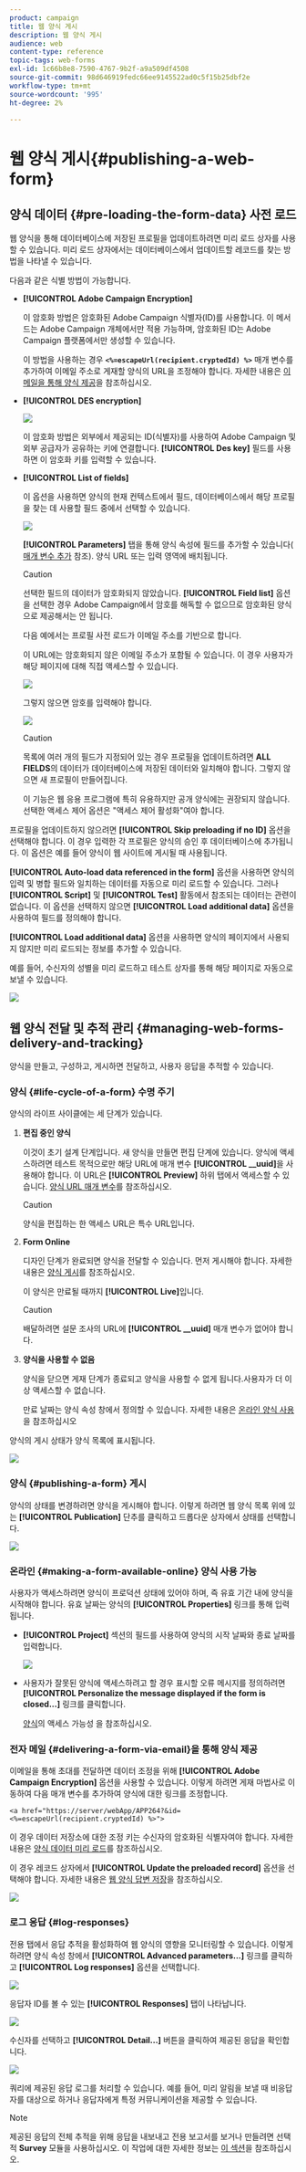 ```yaml
---
product: campaign
title: 웹 양식 게시
description: 웹 양식 게시
audience: web
content-type: reference
topic-tags: web-forms
exl-id: 1c66b8e8-7590-4767-9b2f-a9a509df4508
source-git-commit: 98d646919fedc66ee9145522ad0c5f15b25dbf2e
workflow-type: tm+mt
source-wordcount: '995'
ht-degree: 2%

---
```


# 웹 양식 게시{#publishing-a-web-form}

## 양식 데이터 {#pre-loading-the-form-data} 사전 로드

웹 양식을 통해 데이터베이스에 저장된 프로필을 업데이트하려면 미리 로드 상자를 사용할 수 있습니다. 미리 로드 상자에서는 데이터베이스에서 업데이트할 레코드를 찾는 방법을 나타낼 수 있습니다.

다음과 같은 식별 방법이 가능합니다.

* **[!UICONTROL Adobe Campaign Encryption]**

   이 암호화 방법은 암호화된 Adobe Campaign 식별자(ID)를 사용합니다. 이 메서드는 Adobe Campaign 개체에서만 적용 가능하며, 암호화된 ID는 Adobe Campaign 플랫폼에서만 생성할 수 있습니다.

   이 방법을 사용하는 경우 **`<%=escapeUrl(recipient.cryptedId) %>`** 매개 변수를 추가하여 이메일 주소로 게재할 양식의 URL을 조정해야 합니다. 자세한 내용은 [이메일을 통해 양식 제공](#delivering-a-form-via-email)을 참조하십시오.

* **[!UICONTROL DES encryption]**

   ![](assets/s_ncs_admin_survey_preload_methods_001.png)

   이 암호화 방법은 외부에서 제공되는 ID(식별자)를 사용하여 Adobe Campaign 및 외부 공급자가 공유하는 키에 연결합니다. **[!UICONTROL Des key]** 필드를 사용하면 이 암호화 키를 입력할 수 있습니다.

* **[!UICONTROL List of fields]**

   이 옵션을 사용하면 양식의 현재 컨텍스트에서 필드, 데이터베이스에서 해당 프로필을 찾는 데 사용할 필드 중에서 선택할 수 있습니다.

   ![](assets/s_ncs_admin_survey_preload_methods_002.png)

   **[!UICONTROL Parameters]** 탭을 통해 양식 속성에 필드를 추가할 수 있습니다( [매개 변수 추가](../../web/using/defining-web-forms-properties.md#adding-parameters) 참조). 양식 URL 또는 입력 영역에 배치됩니다.

   >[!CAUTION]
   >
   >선택한 필드의 데이터가 암호화되지 않았습니다. **[!UICONTROL Field list]** 옵션을 선택한 경우 Adobe Campaign에서 암호를 해독할 수 없으므로 암호화된 양식으로 제공해서는 안 됩니다.

   다음 예에서는 프로필 사전 로드가 이메일 주소를 기반으로 합니다.

   이 URL에는 암호화되지 않은 이메일 주소가 포함될 수 있습니다. 이 경우 사용자가 해당 페이지에 대해 직접 액세스할 수 있습니다.

   ![](assets/s_ncs_admin_survey_preload_methods_003.png)

   그렇지 않으면 암호를 입력해야 합니다.

   ![](assets/s_ncs_admin_survey_preload_methods_004.png)

   >[!CAUTION]
   >
   >목록에 여러 개의 필드가 지정되어 있는 경우 프로필을 업데이트하려면 **ALL FIELDS**&#x200B;의 데이터가 데이터베이스에 저장된 데이터와 일치해야 합니다. 그렇지 않으면 새 프로필이 만들어집니다.
   > 
   >이 기능은 웹 응용 프로그램에 특히 유용하지만 공개 양식에는 권장되지 않습니다. 선택한 액세스 제어 옵션은 &quot;액세스 제어 활성화&quot;여야 합니다.

프로필을 업데이트하지 않으려면 **[!UICONTROL Skip preloading if no ID]** 옵션을 선택해야 합니다. 이 경우 입력한 각 프로필은 양식의 승인 후 데이터베이스에 추가됩니다. 이 옵션은 예를 들어 양식이 웹 사이트에 게시될 때 사용됩니다.

**[!UICONTROL Auto-load data referenced in the form]** 옵션을 사용하면 양식의 입력 및 병합 필드와 일치하는 데이터를 자동으로 미리 로드할 수 있습니다. 그러나 **[!UICONTROL Script]** 및 **[!UICONTROL Test]** 활동에서 참조되는 데이터는 관련이 없습니다. 이 옵션을 선택하지 않으면 **[!UICONTROL Load additional data]** 옵션을 사용하여 필드를 정의해야 합니다.

**[!UICONTROL Load additional data]** 옵션을 사용하면 양식의 페이지에서 사용되지 않지만 미리 로드되는 정보를 추가할 수 있습니다.

예를 들어, 수신자의 성별을 미리 로드하고 테스트 상자를 통해 해당 페이지로 자동으로 보낼 수 있습니다.

![](assets/s_ncs_admin_survey_preload_ex.png)

## 웹 양식 전달 및 추적 관리 {#managing-web-forms-delivery-and-tracking}

양식을 만들고, 구성하고, 게시하면 전달하고, 사용자 응답을 추적할 수 있습니다.

### 양식 {#life-cycle-of-a-form} 수명 주기

양식의 라이프 사이클에는 세 단계가 있습니다.

1. **편집 중인 양식**

   이것이 초기 설계 단계입니다. 새 양식을 만들면 편집 단계에 있습니다. 양식에 액세스하려면 테스트 목적으로만 해당 URL에 매개 변수 **[!UICONTROL __uuid]**&#x200B;을 사용해야 합니다. 이 URL은 **[!UICONTROL Preview]** 하위 탭에서 액세스할 수 있습니다. [양식 URL 매개 변수](../../web/using/defining-web-forms-properties.md#form-url-parameters)를 참조하십시오.

   >[!CAUTION]
   >
   >양식을 편집하는 한 액세스 URL은 특수 URL입니다.

1. **Form Online**

   디자인 단계가 완료되면 양식을 전달할 수 있습니다. 먼저 게시해야 합니다. 자세한 내용은 [양식 게시](#publishing-a-form)를 참조하십시오.

   이 양식은 만료될 때까지 **[!UICONTROL Live]**&#x200B;입니다.

   >[!CAUTION]
   >
   >배달하려면 설문 조사의 URL에 **[!UICONTROL __uuid]** 매개 변수가 없어야 합니다.

1. **양식을 사용할 수 없음**

   양식을 닫으면 게재 단계가 종료되고 양식을 사용할 수 없게 됩니다.사용자가 더 이상 액세스할 수 없습니다.

   만료 날짜는 양식 속성 창에서 정의할 수 있습니다. 자세한 내용은 [온라인 양식 사용](#making-a-form-available-online) 을 참조하십시오

양식의 게시 상태가 양식 목록에 표시됩니다.

![](assets/s_ncs_admin_survey_status.png)

### 양식 {#publishing-a-form} 게시

양식의 상태를 변경하려면 양식을 게시해야 합니다. 이렇게 하려면 웹 양식 목록 위에 있는 **[!UICONTROL Publication]** 단추를 클릭하고 드롭다운 상자에서 상태를 선택합니다.

![](assets/webapp_publish_webform.png)

### 온라인 {#making-a-form-available-online} 양식 사용 가능

사용자가 액세스하려면 양식이 프로덕션 상태에 있어야 하며, 즉 유효 기간 내에 양식을 시작해야 합니다. 유효 날짜는 양식의 **[!UICONTROL Properties]** 링크를 통해 입력됩니다.

* **[!UICONTROL Project]** 섹션의 필드를 사용하여 양식의 시작 날짜와 종료 날짜를 입력합니다.

   ![](assets/webapp_availability_date.png)

* 사용자가 잘못된 양식에 액세스하려고 할 경우 표시할 오류 메시지를 정의하려면 **[!UICONTROL Personalize the message displayed if the form is closed...]** 링크를 클릭합니다.

   [양식](../../web/using/defining-web-forms-properties.md#accessibility-of-the-form)의 액세스 가능성 을 참조하십시오.

### 전자 메일 {#delivering-a-form-via-email}을 통해 양식 제공

이메일을 통해 초대를 전달하면 데이터 조정을 위해 **[!UICONTROL Adobe Campaign Encryption]** 옵션을 사용할 수 있습니다. 이렇게 하려면 게재 마법사로 이동하여 다음 매개 변수를 추가하여 양식에 대한 링크를 조정합니다.

```
<a href="https://server/webApp/APP264?&id=<%=escapeUrl(recipient.cryptedId) %>">
```

이 경우 데이터 저장소에 대한 조정 키는 수신자의 암호화된 식별자여야 합니다. 자세한 내용은 [양식 데이터 미리 로드](#pre-loading-the-form-data)를 참조하십시오.

이 경우 레코드 상자에서 **[!UICONTROL Update the preloaded record]** 옵션을 선택해야 합니다. 자세한 내용은 [웹 양식 답변 저장](../../web/using/web-forms-answers.md#saving-web-forms-answers)을 참조하십시오.

![](assets/s_ncs_admin_survey_save_box_option.png)

### 로그 응답 {#log-responses}

전용 탭에서 응답 추적을 활성화하여 웹 양식의 영향을 모니터링할 수 있습니다. 이렇게 하려면 양식 속성 창에서 **[!UICONTROL Advanced parameters...]** 링크를 클릭하고 **[!UICONTROL Log responses]** 옵션을 선택합니다.

![](assets/s_ncs_admin_survey_trace.png)

응답자 ID를 볼 수 있는 **[!UICONTROL Responses]** 탭이 나타납니다.

![](assets/s_ncs_admin_survey_trace_tab.png)

수신자를 선택하고 **[!UICONTROL Detail...]** 버튼을 클릭하여 제공된 응답을 확인합니다.

![](assets/s_ncs_admin_survey_trace_edit.png)

쿼리에 제공된 응답 로그를 처리할 수 있습니다. 예를 들어, 미리 알림을 보낼 때 비응답자를 대상으로 하거나 응답자에게 특정 커뮤니케이션을 제공할 수 있습니다.

>[!NOTE]
>
>제공된 응답의 전체 추적을 위해 응답을 내보내고 전용 보고서를 보거나 만들려면 선택적 **Survey** 모듈을 사용하십시오. 이 작업에 대한 자세한 정보는 [이 섹션](../../web/using/about-surveys.md)을 참조하십시오.
